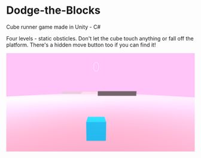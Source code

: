 # Dodge-the-Blocks
Cube runner game made in Unity - C#

Four levels - static obsticles. Don't let the cube touch anything or fall off the platform. There's a hidden move button too if you can find it!

![](https://raw.githubusercontent.com/LordLean/Dodge-the-Blocks/master/Images/lvl1.PNG)

